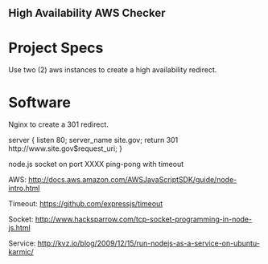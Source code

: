 ## High Availability AWS Checker

# Project Specs
Use two (2) aws instances to create a high availability redirect.

# Software
Nginx to create a 301 redirect.

<section>
  server {
    listen       80;
    server_name  site.gov;
    return       301 http://www.site.gov$request_uri;
  }
</section>

node.js
  socket on port XXXX 
  ping-pong with timeout

  AWS: http://docs.aws.amazon.com/AWSJavaScriptSDK/guide/node-intro.html

  Timeout: https://github.com/expressjs/timeout

  Socket: http://www.hacksparrow.com/tcp-socket-programming-in-node-js.html

  Service: http://kvz.io/blog/2009/12/15/run-nodejs-as-a-service-on-ubuntu-karmic/


